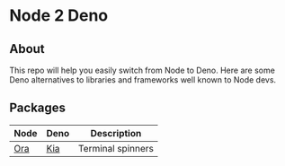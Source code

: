 # Node 2 Deno

## About

This repo will help you easily switch from Node to Deno. Here are some Deno alternatives to libraries and frameworks well known to Node devs.

## Packages

| Node                                       | Deno                                     | Description       |
| ------------------------------------------ | ---------------------------------------- | ----------------- |
| [Ora](https://github.com/sindresorhus/ora) | [Kia](https://github.com/HarryPeach/kia) | Terminal spinners |
